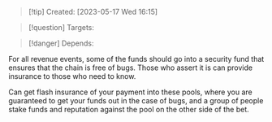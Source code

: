 
>[!tip] Created: [2023-05-17 Wed 16:15]

>[!question] Targets: 

>[!danger] Depends: 

For all revenue events, some of the funds should go into a security fund that ensures that the chain is free of bugs.  Those who assert it is can provide insurance to those who need to know.  

Can get flash insurance of your payment into these pools, where you are guaranteed to get your funds out in the case of bugs, and a group of people stake funds and reputation against the pool on the other side of the bet.